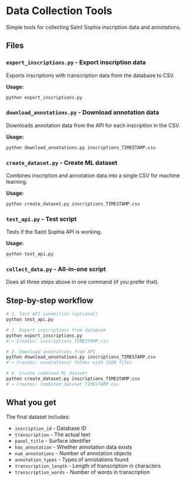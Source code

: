# Data Collection Tools

Simple tools for collecting Saint Sophia inscription data and annotations.

## Files

### `export_inscriptions.py` - Export inscription data
Exports inscriptions with transcription data from the database to CSV.

**Usage:**
```bash
python export_inscriptions.py
```

### `download_annotations.py` - Download annotation data
Downloads annotation data from the API for each inscription in the CSV.

**Usage:**
```bash
python download_annotations.py inscriptions_TIMESTAMP.csv
```

### `create_dataset.py` - Create ML dataset
Combines inscription and annotation data into a single CSV for machine learning.

**Usage:**
```bash
python create_dataset.py inscriptions_TIMESTAMP.csv
```

### `test_api.py` - Test script
Tests if the Saint Sophia API is working.

**Usage:**
```bash
python test_api.py
```

### `collect_data.py` - All-in-one script
Does all three steps above in one command (if you prefer that).

## Step-by-step workflow

```bash
# 1. Test API connection (optional)
python test_api.py

# 2. Export inscriptions from database
python export_inscriptions.py
# → Creates: inscriptions_TIMESTAMP.csv

# 3. Download annotations from API
python download_annotations.py inscriptions_TIMESTAMP.csv
# → Creates: annotations/ folder with JSON files

# 4. Create combined ML dataset
python create_dataset.py inscriptions_TIMESTAMP.csv
# → Creates: combined_dataset_TIMESTAMP.csv
```

## What you get

The final dataset includes:
- `inscription_id` - Database ID
- `transcription` - The actual text
- `panel_title` - Surface identifier  
- `has_annotation` - Whether annotation data exists
- `num_annotations` - Number of annotation objects
- `annotation_types` - Types of annotations found
- `transcription_length` - Length of transcription in characters
- `transcription_words` - Number of words in transcription
